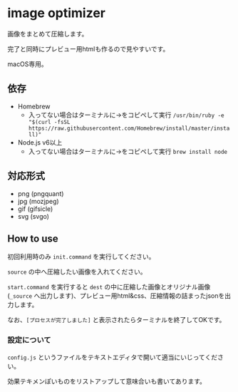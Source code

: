 # image optimizer

画像をまとめて圧縮します。

完了と同時にプレビュー用htmlも作るので見やすいです。

macOS専用。

## 依存

* Homebrew
    * 入ってない場合はターミナルに→をコピペして実行 `/usr/bin/ruby -e "$(curl -fsSL https://raw.githubusercontent.com/Homebrew/install/master/install)"`
* Node.js v6以上
    * 入ってない場合はターミナルに→をコピペして実行 `brew install node`

## 対応形式

* png (pngquant)
* jpg (mozjpeg)
* gif (gifsicle)
* svg (svgo)

## How to use

初回利用時のみ `init.command` を実行してください。

`source` の中へ圧縮したい画像を入れてください。

`start.command` を実行すると `dest` の中に圧縮した画像とオリジナル画像(`_source` へ出力します)、プレビュー用html&css、圧縮情報の詰まったjsonを出力します。

なお、`[プロセスが完了しました]` と表示されたらターミナルを終了してOKです。

### 設定について

`config.js` というファイルをテキストエディタで開いて適当にいじってください。

効果テキメンぽいものをリストアップして意味合いも書いてあります。
